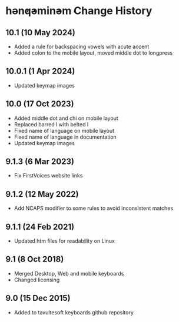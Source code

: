 hǝn̓q̓ǝmin̓ǝm̓ Change History
============================
10.1 (10 May 2024)
-------------------
* Added a rule for backspacing vowels with acute accent
* Added colon to the mobile layout, moved middle dot to longpress

10.0.1 (1 Apr 2024)
-------------------
* Updated keymap images

10.0 (17 Oct 2023)
-------------------
* Added middle dot and chi on mobile layout
* Replaced barred l with belted l
* Fixed name of language on mobile layout
* Fixed name of language in documentation
* Updated keymap images

9.1.3 (6 Mar 2023)
-------------------
* Fix FirstVoices website links

9.1.2 (12 May 2022)
-------------------
* Add NCAPS modifier to some rules to avoid inconsistent matches

9.1.1 (24 Feb 2021)
-------------------
* Updated htm files for readability on Linux

9.1 (8 Oct 2018)
-----------------
* Merged Desktop, Web and mobile keyboards
* Changed licensing

9.0 (15 Dec 2015)
-----------------

* Added to tavultesoft keyboards github repository
